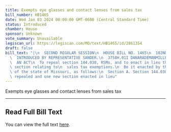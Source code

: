 ```yaml
---
title: Exempts eye glasses and contact lenses from sales tax
bill_number: HB1465
date: Wed Jan 03 2024 00:00:00 GMT-0600 (Central Standard Time)
status: Introduced
chamber: House
sponsor: Unknown
vote_summary: Unavailable
legiscan_url: https://legiscan.com/MO/text/HB1465/id/2861354
draft: false
bill_text: "|\n  SECOND REGULAR SESSION\n  HOUSE BILL NO. 1465\n  102ND GENERAL ASSEMBLY\n\
  \  INTRODUCED BY REPRESENTATIVE SANDER.\n  3758H.01I DANARADEMANMILLER,ChiefClerk\n\
  \  AN ACT\n  To repeal section 144.030, RSMo, and to enact in lieu thereof one new\
  \ section relating to\n  sales tax exemptions.\n  Be it enacted by the General Assembly\
  \ of the state of Missouri, as follows:\n  Section A. Section 144.030, RSMo, is\
  \ repealed and one new section enacted in lieu"
---
```

Exempts eye glasses and contact lenses from sales tax

---

## Read Full Bill Text

You can view the full text [here](https://legiscan.com/MO/text/HB1465/id/2861354).
